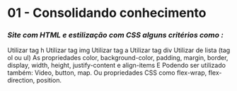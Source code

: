 # 01 - Consolidando conhecimento

### *Site com HTML e estilização com CSS alguns critérios como :*

 Utilizar tag h
Utilizar tag  img
Utilizar tag a
Utilizar tag div
Utilizar de lista (tag ol ou ul)
As propriedades color, background-color, padding, margin, border, display, width, height, justify-content e align-items
E Podendo ser utilizado também: Video, button, map. Ou propriedades CSS como flex-wrap, flex-direction, position.



